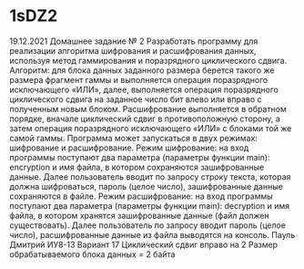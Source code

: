# 1sDZ2
19.12.2021
    Домашнее задание № 2
	Разработать программу для реализации алгоритма
шифрования и расшифрования данных, используя метод
гаммирования и поразрядного циклического сдвига. Алгоритм: для
блока данных заданного размера берется такого же размера
фрагмент гаммы и выполняется операция поразрядного
исключающего «ИЛИ», далее, выполняется операция поразрядного
циклического сдвига на заданное число бит влево или вправо с
полученным новым блоком. Расшифрование выполняется в
обратном порядке, вначале циклический сдвиг в противоположную
сторону, а затем операция поразрядного исключающего «ИЛИ» с
блоками той же самой гаммы.
Программа может запускаться в двух режимах: шифрование и
расшифрование.
Режим шифрование: на вход программы поступают два
параметра (параметры функции main): encryption и имя файла, в
котором сохраняются зашифрованные данные. Далее пользователь
вводит по запросу строку текста, которая должна шифроваться,
пароль (целое число), зашифрованные данные сохраняются в файле.
Режим расшифрование: на вход программы поступают два
параметра (параметры функции main): decryption и имя файла, в
котором хранятся зашифрованные данные (файл должен
существовать). Далее пользователь по запросу вводит пароль (целое
число), расшифрованные данные из файла выводятся на консоль.
	Пауль Дмитрий ИУ8-13
	Вариант 17
	Циклический сдвиг вправо на 2
	Размер обрабатываемого блока данных = 2 байта

